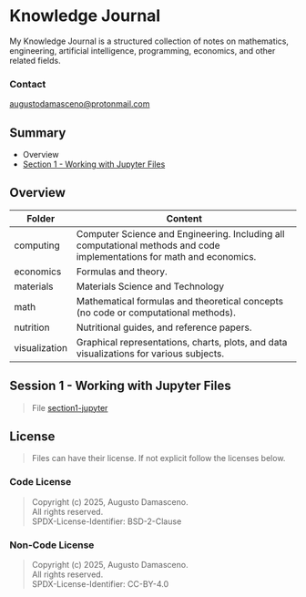 # Knowledge Journal
My Knowledge Journal is a structured collection of notes on mathematics, engineering, artificial intelligence, programming, economics, and other related fields.

### Contact
[augustodamasceno@protonmail.com](mailto:augustodamasceno@protonmail.com)

## Summary  
* Overview  
* [Section 1 - Working with Jupyter Files](section1-jupyter.md)  

## Overview  

| Folder | Content |  
|--------|-------------|  
| computing | Computer Science and Engineering. Including all computational methods and code implementations for math and economics. |  
| economics | Formulas and theory. |  
| materials | Materials Science and Technology |  
| math | Mathematical formulas and theoretical concepts (no code or computational methods). |    
| nutrition | Nutritional guides, and reference papers. |  
| visualization | Graphical representations, charts, plots, and data visualizations for various subjects. |   

## **Session 1 - Working with Jupyter Files**
> File [section1-jupyter](section1-jupyter.md)

## License
> Files can have their license. If not explicit follow the licenses below.  

### **Code License**
> Copyright (c) 2025, Augusto Damasceno.  
> All rights reserved.   
> SPDX-License-Identifier: BSD-2-Clause

### **Non-Code License**
> Copyright (c) 2025, Augusto Damasceno.  
> All rights reserved.  
> SPDX-License-Identifier: CC-BY-4.0  

